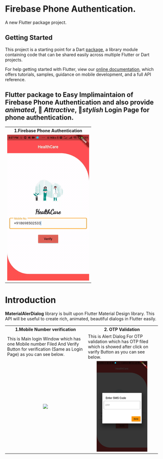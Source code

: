 # Firebase Phone Authentication.

A new Flutter package project.

## Getting Started

This project is a starting point for a Dart
[package](https://flutter.dev/developing-packages/),
a library module containing code that can be shared easily across
multiple Flutter or Dart projects.

For help getting started with Flutter, view our 
[online documentation](https://flutter.dev/docs), which offers tutorials, 
samples, guidance on mobile development, and a full API reference.

## Flutter package to Easy Implimaintaion of Firebase Phone Authentication and also provide *animated*, 🥰 *Attractive*, 🎨*stylish* Login Page for phone authentication.

<table style="width:100%">
  <tr>
    <th><b>1.Firebase Phone Authentication <b></b></th>
      
  </tr>
  <tr>
    <td><img src="gifs/healthcare.gif"/></td>
  </tr>
</table>


# Introduction

**MaterialAlerDialog** library is built upon Flutter Material Design library. This API will be useful to create rich, animated, beautiful dialogs in Flutter  easily. 

<table style="width:100%">
  <tr>
    <th><b>1.Mobile Number verification<b></b></th>
    <th>2. OTP Validation</th>
  </tr>
  <tr>
    <td>This is Main login Window which has one Mobile number Filed And Verify Button for verification (Same as Login Page) as you can see below.</td>
    <td>This is Alert Dialog For OTP validation which has OTP filed which is showed after click on varify Button as you can see below.</td> 
  </tr>
  <tr>
    <td align="center"><img src="gifs/dailog.jpg" width="75%"/></td>
    <td align="center"><img src="gifs/login.jpg" width="75%"/></td> 
  </tr>
</table>
